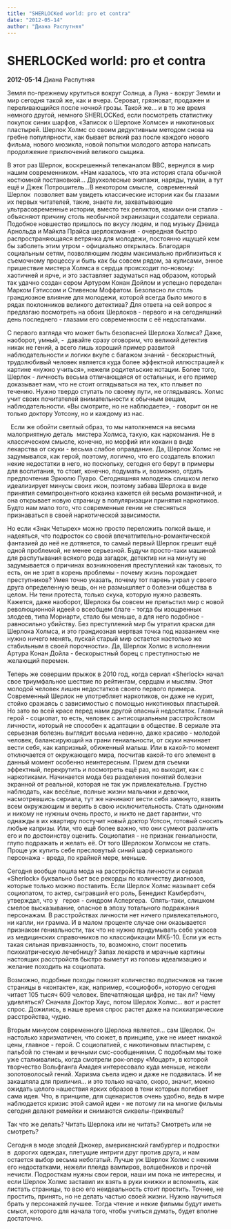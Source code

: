 ```yaml
---
title: "SHERLOCKed world: pro et contra"
date: "2012-05-14"
author: "Диана Распутняя"
---
```


# SHERLOCKed world: pro et contra

**2012-05-14** Диана Распутняя

Земля по-прежнему крутиться вокруг Солнца, а Луна - вокруг Земли и мир сегодня такой же, как и вчера. Сероват, грязноват, продажен и переливающийся после ночной грозы. Такой же... и в то же время немного другой, немного SHERLOCKed, если посмотреть статистику покупок синих шарфов, «Записок о Шерлоке Холмсе» и никотиновых пластырей. Шерлок Холмс со своим дедуктивным методом снова на гребне популярности, как бывает всякий раз после каждого нового фильма, нового мюзикла, новой попытки молодого автора написать продолжение приключений великого сыщика.

В этот раз Шерлок, воскрешенный телеканалом BBC, вернулся в мир нашим современником. «Нам казалось, что эта история стала обычной костюмной постановкой... Двухколесные экипажи, наряды, туман, а тут ещё и Джек Потрошитель...В некотором смысле,  современный Шерлок  позволяет вам увидеть классические истории как бы глазами их первых читателей, такие, знаете ли, захватывающие ультрасовременные истории, вместо тех реликтов, какими они стали» - объясняют причину столь необычной экранизации создатели сериала. Подобное новшество пришлось по вкусу людям, и под музыку Дэвида Арнольда и Майкла Прайса шерлокомания - очередная быстро распространяющаяся ветрянка для молодежи, постоянно ищущей кем бы заболеть этим утром - официально открылась. Благодаря социальным сетям, позволяющим людям максимально приблизиться к съемочному процессу и быть как бы совсем рядом, за кулисами, энное пришествие мистера Холмса в сердца происходит по-новому: хаотичней и ярче, и это заставляет задуматься над образом, который так удачно создан сером Артуром Конан Дойлом и успешно переделан Марком Гэтиссом и Стивеном Моффатом. Безопасно ли столь грандиозное влияние для молодежи, которой всегда было много в рядах поклонников великого детектива? Для ответа на сей вопрос я предлагаю посмотреть на обоих Шерлоков - первого и на сегодняшний день последнего - глазами его современности с её недостатками.

С первого взгляда что может быть безопасней Шерлока Холмса? Даже, наоборот, умный, -  давайте сразу оговорим, что великий детектив никак не гений, а всего лишь хороший пример развитой наблюдательности и логики вкупе с багажом знаний - бескорыстный, трудолюбивый человек является куда более эффектной иллюстрацией к картине «нужно учиться», нежели родительские нотации. Более того,  Шерлок - личность весьма отличающаяся от остальных, и его пример доказывает нам, что не стоит оглядываться на тех, кто плывет по течению. Нужно твердо ступать по своему пути, не оглядываясь. Холмс учит своих почитателей внимательности к обычным вещам, наблюдательности. «Вы смотрите, но не наблюдаете», - говорит он не только доктору Уотсону, но и каждому из нас.

  Если же обойти светлый образ, то мы натолкнемся на весьма малоприятную деталь  мистера Холмса, такую, как наркомания. Не в классическом смысле, конечно, но морфий или кокаин в виде лекарства от скуки - весьма слабое оправдание. Да, Шерлок Холмс не задумывался, как герой, поэтому, логично, что его создатель вложил некие недостатки в него, но поскольку, сегодня его берут в примеры для воспитания, то стоит, конечно, подумать и, возможно, отдать предпочтения Эркюлю Пуаро. Сегодняшняя молодежь слишком легко идеализирует минусы своих икон, поэтому забава Шерлока в виде принятия семипроцентного кокаина кажется ей весьма романтичной, и она открывает новую страницу в популяризации принятия наркотиков. Будто нам мало того, что современные гении не стесняться признаваться в своей наркотической зависимости.

Но если «Знак Четырех» можно просто переложить полкой выше, и надеяться, что подросток со своей впечатлительно-романтической фантазией до неё не дотянется, то самый первый Шерлок грешит ещё одной проблемой, не менее серьезной. Будучи просто-таки машиной для распутывания всякого рода загадок, детектив ни на минуту не задумывается о причинах возникновения преступлений как таковых, то есть, он не зрит в корень проблемы - почему жизнь порождает преступников? Умея точно указать, почему тот парень украл у своего друга определенную вещь, он не размышляет о болезни общества в целом. Ни тени протеста, только скука, которую нужно развеять. Кажется, даже наоборот, Шерлока бы совсем не прельстил мир с новой революционной идеей о всеобщем благе - тогда бы изощренных злодеев, типа Мориарти, стало бы меньше, а для него подобное - равносильно убийству. Без преступлений мир бы утратил краски для Шерлока Холмса, и это грандиозная мертвая точка под названием «не нужно ничего менять, пускай старый мир остается настолько же стабильным в своей порочности». Да, Шерлок Холмс в исполнении Артура Конан Дойла - бескорыстный борец с преступностью не желающий перемен.

Теперь же совершим прыжок в 2010 год, когда сериал «Sherlock» начал свое триумфальное шествие по рейтингам, сердцам и мыслям. Этот молодой человек лишен недостатков своего первого примера. Современный Шерлок не употребляет наркотиков, он даже не курит, стойко сражаясь с зависимостью с помощью никотиновых пластырей. Но зато во всей красе перед нами другой опасный недостаток. Главный герой - социопат, то есть, человек с антисоциальным расстройством личности, который не способен к адаптации в обществе. В сериале эта серьезная болезнь выглядит весьма невинно, даже красиво - молодой человек, балансирующий на грани гениальности, от скуки начинает вести себя, как капризный, обиженный малыш. Или в какой-то момент отключается от окружающего мира, посчитав какой-то его элемент в данный момент особенно неинтересным. Прием для съемки эффектный, перекрутить и посмотреть ещё раз, но выходит, как с наркотиками. Начинается мода без разделения понятий болезни экранной от реальной, которая не так уж привлекательна. Грустно наблюдать, как весёлые, полные жизни мальчики и девочки, насмотревшись сериала, тут же начинают вести себя замкнуто, язвить всем окружающим и верить в свою исключительность. Стать одиноким и никому не нужным очень просто, и никто не дает гарантии, что однажды в их квартиру постучит новый доктор Уотсон, готовый сносить любые капризы. Или, что ещё более важно, что они сумеют различить его и по достоинству оценить. Социопатия - не признак гениальности, глупо подражать и желать её. От того Шерлоком Холмсом не стать. Проще уж купить себе пресловутый синий шарф сериального персонажа - вреда, по крайней мере, меньше.

Сегодня вообще пошла мода на расстройства личности и сериал «Sherlock» буквально бьет все рекорды по количеству диагнозов, которые только можно поставить. Если Шерлок Холмс называет себя социопатом, то актер, сыгравший его роль, Бенедикт Камбербэтч, утверждал, что у   героя - синдром Аспергера.  Опять-таки, слишком смелое высказывание, опасное в эпоху тотального подражания персонажам. В расстройствах личности нет ничего привлекательного, ни капли, ни грамма. И в малом проценте случае они оказывается признаком гениальности, так что не нужно придумывать себе ужасов из медицинских справочников по классификации МКБ-10. Если уж есть такая сильная привязанность, то, возможно, стоит посетить психиатрическую лечебницу? Запах лекарств и мрачные картины настоящих расстройств быстро выметут из головы идеализацию и желание походить на социопата.

Возможно, подобные походы понизят количество подписчиков на такие страницы в «контакте», как, например, «социофоб», которую сегодня читает 105 тысяч 609 человек. Впечатляющая цифра, не так ли? Чему удивляться? Сначала Доктор Хаус, потом Шерлок Холмс... вот и растет спрос. Дожились, в наше время спрос растет даже на психиатрические расстройства, чудно.

Вторым минусом современного Шерлока является... сам Шерлок. Он настолько харизматичен, что сюжет, в принципе, уже не имеет никакой цены, главное - герой. С социопатией, с никотиновым пластырем, с пальбой по стенам и вечными смс-сообщениями. С подобным мы тоже уже сталкивались, когда смотрели рок-оперу «Моцарт», в которой творчество Вольфганга Амадея интересовало куда меньше, нежели золотоволосый гений. Харизма съела идею и даже не подавилась. И не закашляла для приличия... и это только начало, скоро, значит, можно ожидать целого нашествия ярких образов в тени которых погибает сама идея. Что, в принципе, для сценаристов очень удобно, ведь в мире наблюдается кризис этой самой идеи - не потому ли на многие фильмы сегодня делают ремейки и снимаются сиквелы-приквелы?

Так что же делать? Читать Шерлока или не читать? Смотреть или не смотреть?

Сегодня в моде злодей Джокер, американский гамбургер и подростки в  дорогих одеждах, плетущие интриги друг против друга, и нам остается выбор весьма небогатый. Лучше уж Шерлок Холмс с некими его недостатками, нежели плеяда вампиров, волшебников и прочей нечисти. Подросткам нужны свои герои, наши им пока не интересны, и если Шерлок Холмс заставил их взять в руки книжки и вспомнить, как листать страницы, то всю его неидеальность стоит простить. Точнее, не простить, принять, но не делать частью своей жизни. Нужно научиться брать у персонажей лучшее. Тогда чтение и некие фильмы будут иметь смысл, которого для начала того, чтобы учиться думать, будет вполне достаточно.